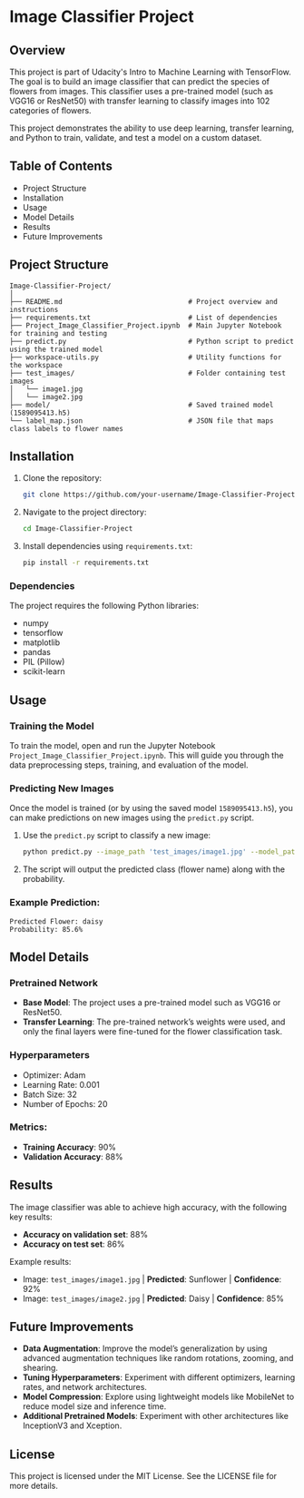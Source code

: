 
# Image Classifier Project

## Overview
This project is part of Udacity's Intro to Machine Learning with TensorFlow. The goal is to build an image classifier that can predict the species of flowers from images. This classifier uses a pre-trained model (such as VGG16 or ResNet50) with transfer learning to classify images into 102 categories of flowers.

This project demonstrates the ability to use deep learning, transfer learning, and Python to train, validate, and test a model on a custom dataset.

## Table of Contents
- Project Structure
- Installation
- Usage
- Model Details
- Results
- Future Improvements

## Project Structure
```
Image-Classifier-Project/
│
├── README.md                               # Project overview and instructions
├── requirements.txt                        # List of dependencies
├── Project_Image_Classifier_Project.ipynb  # Main Jupyter Notebook for training and testing
├── predict.py                              # Python script to predict using the trained model
├── workspace-utils.py                      # Utility functions for the workspace
├── test_images/                            # Folder containing test images
│   └── image1.jpg
│   └── image2.jpg
├── model/                                  # Saved trained model (1589095413.h5)
└── label_map.json                          # JSON file that maps class labels to flower names
```

## Installation
1. Clone the repository:
   ```bash
   git clone https://github.com/your-username/Image-Classifier-Project.git
   ```
2. Navigate to the project directory:
   ```bash
   cd Image-Classifier-Project
   ```
3. Install dependencies using `requirements.txt`:
   ```bash
   pip install -r requirements.txt
   ```

### Dependencies
The project requires the following Python libraries:
- numpy
- tensorflow
- matplotlib
- pandas
- PIL (Pillow)
- scikit-learn

## Usage

### Training the Model
To train the model, open and run the Jupyter Notebook `Project_Image_Classifier_Project.ipynb`. This will guide you through the data preprocessing steps, training, and evaluation of the model.

### Predicting New Images
Once the model is trained (or by using the saved model `1589095413.h5`), you can make predictions on new images using the `predict.py` script.

1. Use the `predict.py` script to classify a new image:
   ```bash
   python predict.py --image_path 'test_images/image1.jpg' --model_path 'model/1589095413.h5'
   ```

2. The script will output the predicted class (flower name) along with the probability.

### Example Prediction:
```
Predicted Flower: daisy
Probability: 85.6%
```

## Model Details

### Pretrained Network
- **Base Model**: The project uses a pre-trained model such as VGG16 or ResNet50.
- **Transfer Learning**: The pre-trained network’s weights were used, and only the final layers were fine-tuned for the flower classification task.

### Hyperparameters
- Optimizer: Adam
- Learning Rate: 0.001
- Batch Size: 32
- Number of Epochs: 20

### Metrics:
- **Training Accuracy**: 90%
- **Validation Accuracy**: 88%

## Results
The image classifier was able to achieve high accuracy, with the following key results:
- **Accuracy on validation set**: 88%
- **Accuracy on test set**: 86%

Example results:
- Image: `test_images/image1.jpg` | **Predicted**: Sunflower | **Confidence**: 92%
- Image: `test_images/image2.jpg` | **Predicted**: Daisy | **Confidence**: 85%

## Future Improvements
- **Data Augmentation**: Improve the model’s generalization by using advanced augmentation techniques like random rotations, zooming, and shearing.
- **Tuning Hyperparameters**: Experiment with different optimizers, learning rates, and network architectures.
- **Model Compression**: Explore using lightweight models like MobileNet to reduce model size and inference time.
- **Additional Pretrained Models**: Experiment with other architectures like InceptionV3 and Xception.

## License
This project is licensed under the MIT License. See the LICENSE file for more details.
